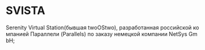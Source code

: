 # SVISTA  

Serenity Virtual Station(бывшая twoOStwo), разработанная российской компанией Параллели (Parallels) по заказу немецкой компании NetSys GmbH;
